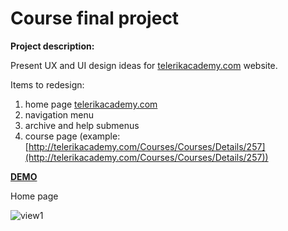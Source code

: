 # Course final project #

**Project description:**

Present UX and UI design ideas for [telerikacademy.com](http://telerikacademy.com) website.

Items to redesign:

1. home page [telerikacademy.com](http://telerikacademy.com)
1. navigation menu
1. archive and help submenus
1. course page (example: [http://telerikacademy.com/Courses/Courses/Details/257](http://telerikacademy.com/Courses/Courses/Details/257))


[**DEMO**](https://rawgit.com/KatGitHub/UX-design-course/master/HomePage.html)


Home page

![view1](https://cloud.githubusercontent.com/assets/8322332/10894993/57760956-81ba-11e5-9626-4f1b91c31243.png)

